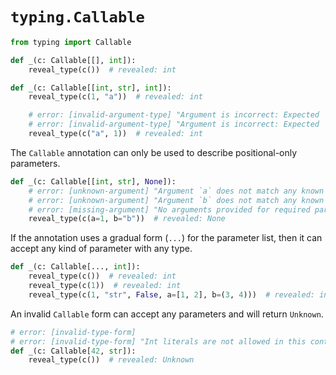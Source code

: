 # `typing.Callable`

```py
from typing import Callable

def _(c: Callable[[], int]):
    reveal_type(c())  # revealed: int

def _(c: Callable[[int, str], int]):
    reveal_type(c(1, "a"))  # revealed: int

    # error: [invalid-argument-type] "Argument is incorrect: Expected `int`, found `Literal["a"]`"
    # error: [invalid-argument-type] "Argument is incorrect: Expected `str`, found `Literal[1]`"
    reveal_type(c("a", 1))  # revealed: int
```

The `Callable` annotation can only be used to describe positional-only parameters.

```py
def _(c: Callable[[int, str], None]):
    # error: [unknown-argument] "Argument `a` does not match any known parameter"
    # error: [unknown-argument] "Argument `b` does not match any known parameter"
    # error: [missing-argument] "No arguments provided for required parameters 1, 2"
    reveal_type(c(a=1, b="b"))  # revealed: None
```

If the annotation uses a gradual form (`...`) for the parameter list, then it can accept any kind of
parameter with any type.

```py
def _(c: Callable[..., int]):
    reveal_type(c())  # revealed: int
    reveal_type(c(1))  # revealed: int
    reveal_type(c(1, "str", False, a=[1, 2], b=(3, 4)))  # revealed: int
```

An invalid `Callable` form can accept any parameters and will return `Unknown`.

```py
# error: [invalid-type-form]
# error: [invalid-type-form] "Int literals are not allowed in this context in a type expression"
def _(c: Callable[42, str]):
    reveal_type(c())  # revealed: Unknown
```
